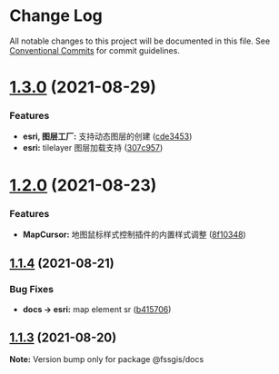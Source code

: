 # Change Log

All notable changes to this project will be documented in this file.
See [Conventional Commits](https://conventionalcommits.org) for commit guidelines.

# [1.3.0](https://gitee.com/fssgis/fssgis/compare/@fssgis/docs@1.2.0...@fssgis/docs@1.3.0) (2021-08-29)


### Features

* **esri, 图层工厂:** 支持动态图层的创建 ([cde3453](https://gitee.com/fssgis/fssgis/commits/cde345367e5199cb1489e74e4a9529d90b28015f))
* **esri:** tilelayer 图层加载支持 ([307c957](https://gitee.com/fssgis/fssgis/commits/307c95799e04297cd462a13a97e76eb7c40f84b6))





# [1.2.0](https://gitee.com/fssgis/fssgis/compare/@fssgis/docs@1.1.4...@fssgis/docs@1.2.0) (2021-08-23)


### Features

* **MapCursor:** 地图鼠标样式控制插件的内置样式调整 ([8f10348](https://gitee.com/fssgis/fssgis/commits/8f10348784f6203bddd780415108442004f3d019))





## [1.1.4](https://gitee.com/fssgis/fssgis/compare/@fssgis/docs@1.1.3...@fssgis/docs@1.1.4) (2021-08-21)


### Bug Fixes

* **docs -> esri:** map element sr ([b415706](https://gitee.com/fssgis/fssgis/commits/b41570691833ba998dea55dd388267b4f337a7ee))





## [1.1.3](https://gitee.com/fssgis/fssgis/compare/@fssgis/docs@1.1.2...@fssgis/docs@1.1.3) (2021-08-20)

**Note:** Version bump only for package @fssgis/docs

